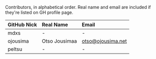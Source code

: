 Contributors, in alphabetical order. Real name and email are included if they're listed
on GH profile page.

| GitHub Nick   | Real Name     | Email             |
|:------------- |:------------- |:----------------- |
| mdxs          | -             | -                 |
| ojousima      | Otso Jousimaa | otso@ojousima.net |
| peltsu        | -             | -                 |
